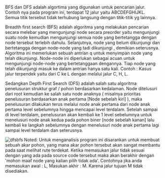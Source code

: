 BFS dan DFS adalah algortima yang digunakan untuk pencarian jalur. Contoh nya pada program ini, terdapat 12 jalur yaitu ABCDEFGHIJKL. Semua titik tersebut tidak terhubung langsung dengan titik-titik yg lainnya.
  
  Breadth first search (BFS) adalah algoritma yang melakukan pencarian secara melebar yang mengunjungi node secara preorder yaitu mengunjungi suatu node kemudian mengunjungi semua node yang bertetangga dengan node tersebut terlebih dahulu. Selanjutnya, node yang belum dikunjungi dan bertetangga dengan node-node yang tadi dikunjungi , demikian seterusnya.
  Algoritma ini memerlukan sebuah antrian q untuk menyimpan node yang telah dikunjungi. Node-node ini diperlukan sebagai acuan untuk mengunjungi node-node yang bertetanggaan dengannya. Tiap node yang telah dikunjungi masuk ke dalam antrian hanya satu kali. 
  Contoh : Kasus jalur terpendek yaitu dari C ke L dengan melalui jalur C, H, L.

  Sedangkan  Depth First Search (DFS) adalah salah satu algoritma penelusuran struktur graf / pohon berdasarkan kedalaman. Node ditelusuri dari root kemudian ke salah satu node anaknya ( misalnya prioritas penelusuran berdasarkan anak pertama [Node sebelah kiri] ), maka penelusuran dilakukan terus melalui node anak pertama dari node anak pertama level sebelumnya hingga mencapai level terdalam. 
  Setelah sampai di level terdalam, penelusuran akan kembali ke 1 level sebelumnya untuk menelusuri node anak kedua pada pohon biner [node sebelah kanan] lalu kembali ke langkah sebelumnya dengan menelusuri node anak pertama lagi sampai level terdalam dan seterusnya.
  
![dfsbfs](https://user-images.githubusercontent.com/44889084/111903268-0171b280-8a74-11eb-8cb7-244b46628dc5.png)
Noted:
Untuk menganalisis program ini disarankan untuk membuat sebuah akar pohon, yang mana akar pohon tersebut akan sangat membantu pada saat melihat rute terdekat.
Ketika memasukan jalur tidak sesuai dengan yang ada pada source code tersebut maka akan berakhir dengan 'mohon maaf node yang kalian pilih tidak ada'. Contohnya jika anda memasukan awal : L, Masukan akhir : M. Karena jalur tujuan M tidak disediakan.
